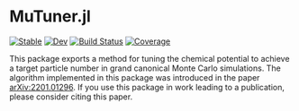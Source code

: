 # MuTuner.jl

[![Stable](https://img.shields.io/badge/docs-stable-blue.svg)](https://cohensbw.github.io/MuTuner.jl/stable)
[![Dev](https://img.shields.io/badge/docs-dev-blue.svg)](https://cohensbw.github.io/MuTuner.jl/dev)
[![Build Status](https://github.com/cohensbw/MuTuner.jl/actions/workflows/CI.yml/badge.svg?branch=master)](https://github.com/cohensbw/MuTuner.jl/actions/workflows/CI.yml?query=branch%3Amaster)
[![Coverage](https://codecov.io/gh/cohensbw/MuTuner.jl/branch/master/graph/badge.svg)](https://codecov.io/gh/cohensbw/MuTuner.jl)

This package exports a method for tuning the chemical potential to achieve a target particle number in grand canonical Monte Carlo simulations.
The algorithm implemented in this package was introduced in the paper [arXiv:2201.01296](https://arxiv.org/abs/2201.01296).
If you use this package in work leading to a publication, please consider citing this paper.